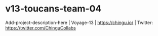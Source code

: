 # v13-toucans-team-04
Add-project-description-here | Voyage-13 | https://chingu.io/ | Twitter: https://twitter.com/ChinguCollabs
